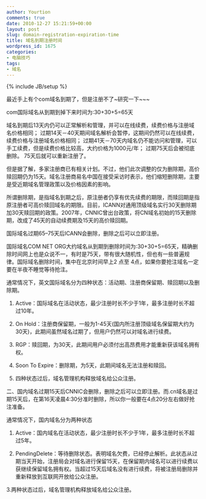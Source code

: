 ```yaml
---
author: Yourtion
comments: true
date: 2010-12-27 15:21:59+00:00
layout: post
slug: domain-registration-expiration-time
title: 域名到期注册时间
wordpress_id: 1675
categories:
- 电脑技巧
tags:
- 域名
---
```

{% include JB/setup %}

最近手上有个com域名到期了，但是注册不了~研究一下~~~

com国际域名从到期到掉下来时间为:30+30+5=65天

域名到期后13天内仍可以正常解析和管理，并可以在线续费，续费价格与注册域名价格相同；
过期14天－40天期间域名解析会暂停，这期间仍然可以在线续费，续费价格与注册域名价格相同；
过期41天－70天内域名仍不能访问和管理，可以手工续费，但是续费价格比较高，大约价格为1000元/年；
过期75天后会被彻底删除。
75天后就可以重新注册了。

但是据了解，多家注册商已有相关计划。不过，他们此次调整的仅为删除期，高价赎回期仍为15天。域名注册商易名中国在接受采访时表示，他们缩短删除期，主要是受近期域名管理政策以及价格因素的影响。

所谓删除期，是指域名到期之后，原注册者仍享有优先续费的期限，而赎回期是指原注册者可高价赎回域名的期限。目前，ICANN对通用顶级域名实行30天删除期加30天赎回期的政策。2007年，CNNIC曾出台政策，将CN域名初始的15天删除期，改成了45天的自动续费期及15天的高价赎回期。

国际域名过期65–75天后ICANN会删除，删除之后可以立即注册。

国际域名COM NET ORG大约域名从到期到删除时间为:30+30+5=65天，精确删除时间网上也是众说不一，有时是75天，带有很大随机性，但也有一些普遍规律。国际域名删除时间，集中在北京时间早上2 点至 4点，如果你要抢注域名一定要在半夜不睡觉等待抢注。

通常情况下，英文国际域名分为四种状态：活动期、注册商保留期、赎回期以及删除期。

1. Active：国际域名在活动状态，最少注册时长不少于1年，最多注册时长不超过10年。

2. On Hold：注册商保留期，一般为1-45天(国内所注册顶级域名保留期大约为30天)，此期间虽然域名过期了，但用户仍然可以对域名进行续费。

3. RGP：赎回期，为30天，此期间用户必须付出高昂费用才能重新获该域名拥有权。

4. Soon To Expire：删除期，为5天，此期间域名无法注册和赎回。

5. 四种状态过后，域名管理机构释放域名给公众注册。

二、国内域名过期15天后CNNIC会删除，删除之后可以立即注册。而.cn域名是过期15天后，在第16天凌晨4:30分准时删除，所以你一般要在4点20分左右做好抢注准备。

通常情况下，国内域名分为两种状态

1. Active：国内域名在活动状态，最少注册时长不少于1年，最多注册时长不超过5年。

2. PendingDelete：等待删除状态。表明域名欠费，已经停止解析。此状态从过期当天开始，注册局会对域名进行保留15天，在保留期内域名可以进行续费以获继续保留域名拥有权。当超过15天后域名没有进行续费，将被注册局删除并重新释放到互联网开放给公众注册。

3.两种状态过后，域名管理机构释放域名给公众注册。
